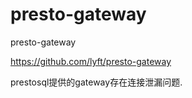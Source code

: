# presto-gateway
presto-gateway


https://github.com/lyft/presto-gateway

prestosql提供的gateway存在连接泄漏问题.
